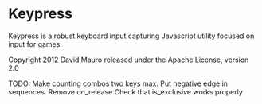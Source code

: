 Keypress
========
Keypress is a robust keyboard input capturing Javascript utility
focused on input for games.

Copyright 2012 David Mauro
released under the Apache License, version 2.0

TODO:
    Make counting combos two keys max.
    Put negative edge in sequences.
    Remove on_release
    Check that is_exclusive works properly
